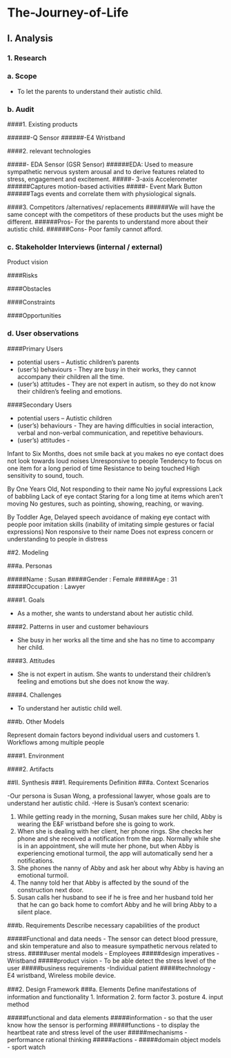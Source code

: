 # The-Journey-of-Life

## I. Analysis

### 1. Research

### a. Scope

-	To let the parents to understand their autistic child.

### b. Audit

####1. Existing products

######-Q Sensor 
######-E4 Wristband

####2. relevant technologies

#####-	EDA Sensor (GSR Sensor)
######EDA: Used to measure sympathetic nervous system arousal and to derive features related to stress, engagement and excitement.
#####-	3-axis Accelerometer
######Captures motion-based activities
#####-	Event Mark Button
######Tags events and correlate them with physiological signals.

####3. Competitors /alternatives/ replacements
######We will have the same concept with the competitors of these products but the uses might be different. 
######Pros- For the parents to understand more about their autistic child.
######Cons- Poor family cannot afford.



### c. Stakeholder Interviews (internal / external)

Product vision

####Risks

####Obstacles

####Constraints

####Opportunities


### d. User observations

####Primary Users

-	potential users – Autistic children’s parents
-	(user’s) behaviours -  They are busy in their works, they cannot accompany their children all the time.
-	(user’s) attitudes - They are not expert in autism, so they do not know their children’s feeling and emotions.

####Secondary Users
-	potential users – Autistic children
-	(user’s) behaviours -  They are having difficulties in social interaction, verbal and non-verbal communication, and repetitive behaviours.
-	(user’s) attitudes - 

Infant to Six Months,
does not smile back at you
makes no eye contact
does not look towards loud noises
Unresponsive to people
Tendency to focus on one item for a long period of time
Resistance to being touched
High sensitivity to sound, touch.


By One Years Old,
Not responding to their name
No joyful expressions
Lack of babbling
Lack of eye contact
Staring for a long time at items which aren't moving
No gestures, such as pointing, showing, reaching, or waving.

By Toddler Age,
Delayed speech
avoidance of making eye contact with people
poor imitation skills (inability of imitating simple gestures or facial expressions)
Non responsive to their name
Does not express concern or understanding to people in distress


##2. Modeling

###a. Personas

#####Name : Susan
#####Gender : Female
#####Age : 31
#####Occupation : Lawyer

####1. Goals

- As a mother, she wants to understand about her autistic child.

####2. Patterns in user and customer behaviours

- She busy in her works all the time and she has no time to accompany her child.

####3. Attitudes

- She is not expert in autism.  She wants to understand their children’s feeling and emotions but she does not know the way.

####4. Challenges

- To understand her autistic child well.

###b. Other Models

Represent domain factors beyond individual users and customers 1. Workflows among multiple people

####1. Environment

####2. Artifacts


##II. Synthesis
###1. Requirements Definition
###a. Context Scenarios

-Our persona is Susan Wong, a professional lawyer, whose goals are to understand her autistic child.
-Here is Susan’s context scenario:
1.	While getting ready in the morning, Susan makes sure her child, Abby is wearing the E&F wristband before she is going to work.
2.	When she is dealing with her client, her phone rings. She checks her phone and she received a notification from the app. Normally while she is in an appointment, she will mute her phone, but when Abby is experiencing emotional turmoil, the app will automatically send her a notifications. 
3.	She phones the nanny of Abby and ask her about why Abby is having an emotional turmoil.
4.	The nanny told her that Abby is affected by the sound of the construction next door.
5.	Susan calls her husband to see if he is free and her husband told her that he can go back home to comfort Abby and he will bring Abby to a silent place.


###b. Requirements
Describe necessary capabilities of the product

#####Functional and data needs - The sensor can detect blood pressure, and skin temperature and also to measure sympathetic nervous  related to stress.
#####user mental models - Employees
#####design imperatives - Wristband
#####product vision - To be able detect the stress level of the user
#####business requirements -Individual patient 
#####technology - E4 wristband, Wireless mobile device.

###2. Design Framework
###a. Elements
Deﬁne manifestations of information and functionality 1. Information 2. form factor 3. posture 4. input method

#####functional and data elements 
#####information - so that the user know how the sensor is performing
#####functions - to display the heartbeat rate and stress level of the user
#####mechanisms - performance rational thinking
#####actions - 
#####domain object models - sport watch

